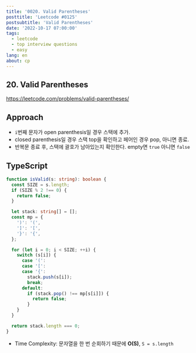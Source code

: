 ```yaml
---
title: '0020. Valid Parentheses'
posttitle: 'Leetcode #0125'
postsubtitle: 'Valid Parentheses'
date: '2022-10-17 07:00:00'
tags:
  - leetcode
  - top interview questions
  - easy
lang: en
about: cp
---
```


## 20. Valid Parentheses

https://leetcode.com/problems/valid-parentheses/

## Approach

- `i`번째 문자가 open parenthesis일 경우 스택에 추가.
- closed parenthesis일 경우 스택 top을 확인하고 페어인 경우 pop, 아니면 종료.
- 반복문 종료 후, 스택에 괄호가 남아있는지 확인한다. empty면 `true` 아니면 `false`

## TypeScript

```ts
function isValid(s: string): boolean {
  const SIZE = s.length;
  if (SIZE % 2 !== 0) {
    return false;
  }

  let stack: string[] = [];
  const mp = {
    ')': '(',
    ']': '[',
    '}': '{',
  };

  for (let i = 0; i < SIZE; ++i) {
    switch (s[i]) {
      case '(':
      case '[':
      case '{':
        stack.push(s[i]);
        break;
      default:
        if (stack.pop() !== mp[s[i]]) {
          return false;
        }
    }
  }

  return stack.length === 0;
}
```

- Time Complexity: 문자열을 한 번 순회하기 때문에 **O(S)**, `S = s.length`
